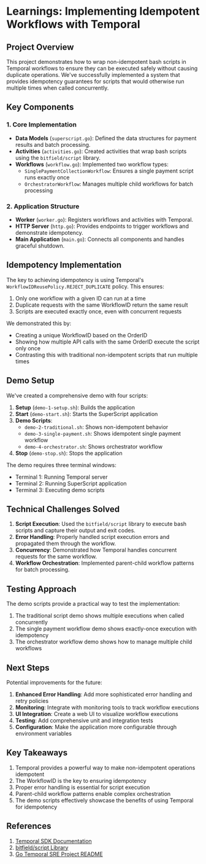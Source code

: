 # Learnings: Implementing Idempotent Workflows with Temporal

## Project Overview

This project demonstrates how to wrap non-idempotent bash scripts in Temporal workflows to ensure they can be executed safely without causing duplicate operations. We've successfully implemented a system that provides idempotency guarantees for scripts that would otherwise run multiple times when called concurrently.

## Key Components

### 1. Core Implementation

- **Data Models** (`superscript.go`): Defined the data structures for payment results and batch processing.
- **Activities** (`activities.go`): Created activities that wrap bash scripts using the `bitfield/script` library.
- **Workflows** (`workflow.go`): Implemented two workflow types:
  - `SinglePaymentCollectionWorkflow`: Ensures a single payment script runs exactly once
  - `OrchestratorWorkflow`: Manages multiple child workflows for batch processing

### 2. Application Structure

- **Worker** (`worker.go`): Registers workflows and activities with Temporal.
- **HTTP Server** (`http.go`): Provides endpoints to trigger workflows and demonstrate idempotency.
- **Main Application** (`main.go`): Connects all components and handles graceful shutdown.

## Idempotency Implementation

The key to achieving idempotency is using Temporal's `WorkflowIDReusePolicy.REJECT_DUPLICATE` policy. This ensures:

1. Only one workflow with a given ID can run at a time
2. Duplicate requests with the same WorkflowID return the same result
3. Scripts are executed exactly once, even with concurrent requests

We demonstrated this by:
- Creating a unique WorkflowID based on the OrderID
- Showing how multiple API calls with the same OrderID execute the script only once
- Contrasting this with traditional non-idempotent scripts that run multiple times

## Demo Setup

We've created a comprehensive demo with four scripts:

1. **Setup** (`demo-1-setup.sh`): Builds the application
2. **Start** (`demo-start.sh`): Starts the SuperScript application
3. **Demo Scripts**:
   - `demo-2-traditional.sh`: Shows non-idempotent behavior
   - `demo-3-single-payment.sh`: Shows idempotent single payment workflow
   - `demo-4-orchestrator.sh`: Shows orchestrator workflow
4. **Stop** (`demo-stop.sh`): Stops the application

The demo requires three terminal windows:
- Terminal 1: Running Temporal server
- Terminal 2: Running SuperScript application
- Terminal 3: Executing demo scripts

## Technical Challenges Solved

1. **Script Execution**: Used the `bitfield/script` library to execute bash scripts and capture their output and exit codes.
2. **Error Handling**: Properly handled script execution errors and propagated them through the workflow.
3. **Concurrency**: Demonstrated how Temporal handles concurrent requests for the same workflow.
4. **Workflow Orchestration**: Implemented parent-child workflow patterns for batch processing.

## Testing Approach

The demo scripts provide a practical way to test the implementation:

1. The traditional script demo shows multiple executions when called concurrently
2. The single payment workflow demo shows exactly-once execution with idempotency
3. The orchestrator workflow demo shows how to manage multiple child workflows

## Next Steps

Potential improvements for the future:

1. **Enhanced Error Handling**: Add more sophisticated error handling and retry policies
2. **Monitoring**: Integrate with monitoring tools to track workflow executions
3. **UI Integration**: Create a web UI to visualize workflow executions
4. **Testing**: Add comprehensive unit and integration tests
5. **Configuration**: Make the application more configurable through environment variables

## Key Takeaways

1. Temporal provides a powerful way to make non-idempotent operations idempotent
2. The WorkflowID is the key to ensuring idempotency
3. Proper error handling is essential for script execution
4. Parent-child workflow patterns enable complex orchestration
5. The demo scripts effectively showcase the benefits of using Temporal for idempotency

## References

1. [Temporal SDK Documentation](https://docs.temporal.io/dev-guide/go)
2. [bitfield/script Library](https://github.com/bitfield/script)
3. [Go Temporal SRE Project README](../superscript/README.md)
